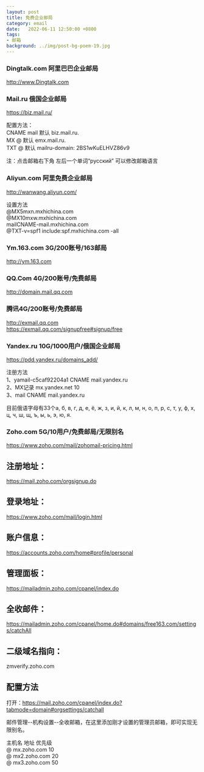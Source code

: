 ```yaml
---
layout: post
title: 免费企业邮局
category: email
date:   2022-06-11 12:50:00 +0800
tags:
- 邮箱
background: ../img/post-bg-poem-19.jpg
---
```



### Dingtalk.com 阿里巴巴企业邮局
http://www.Dingtalk.com

### Mail.ru 俄国企业邮局
https://biz.mail.ru/

配置方法：<br>
CNAME mail 默认 biz.mail.ru.<br>
MX @ 默认 emx.mail.ru.<br>
TXT @ 默认 mailru-domain: 2BS1wKuELHVZ86v9<br>

注：点击邮箱右下角 左后一个单词“русский” 可以修改邮箱语言<br>

### Aliyun.com 阿里免费企业邮局
http://wanwang.aliyun.com/

设置方法<br>
@MX5mxn.mxhichina.com<br>
@MX10mxw.mxhichina.com<br>
mailCNAME-mail.mxhichina.com<br>
@TXT-v=spf1 include:spf.mxhichina.com -all<br>

### Ym.163.com 3G/200账号/163邮局
http://ym.163.com


### QQ.Com 4G/200账号/免费邮局
http://domain.mail.qq.com

### 腾讯4G/200账号/免费邮局
http://exmail.qq.com<br>
https://exmail.qq.com/signupfree#signup/free

### Yandex.ru 10G/1000用户/俄国企业邮局
https://pdd.yandex.ru/domains_add/

注册方法<br>
1、yamail-c5caf92204a1 CNAME mail.yandex.ru<br>
2、MX记录 mx.yandex.net 10<br>
3、mail CNAME mail.yandex.ru<br>

目前俄语字母有33个а, б, в, г, д, е, ё, ж, з, и, й, к, л, м, н, о, п, р, с, т, у, ф, х, ц, ч, ш, щ, ъ, ы, ь, э, ю, я.<br>


### Zoho.com 5G/10用户/免费邮局/无限别名


https://www.zoho.com/mail/zohomail-pricing.html<br>
## 注册地址：
https://mail.zoho.com/orgsignup.do<br>
## 登录地址：
https://www.zoho.com/mail/login.html<br>
## 账户信息：
https://accounts.zoho.com/home#profile/personal<br>
## 管理面板：
https://mailadmin.zoho.com/cpanel/index.do<br>
## 全收邮件：
https://mailadmin.zoho.com/cpanel/home.do#domains/free163.com/settings/catchAll<br>
## 二级域名指向：
zmverify.zoho.com<br>

## 配置方法
打开：https://mail.zoho.com/cpanel/index.do?tabmode=domain#orgsettings/catchall

邮件管理--机构设置--全收邮箱，在这里添加刚才设置的管理员邮箱，即可实现无限别名。

主机名	地址	优先级<br>
@	mx.zoho.com	10<br>
@	mx2.zoho.com	20<br>
@	mx3.zoho.com	50<br>
